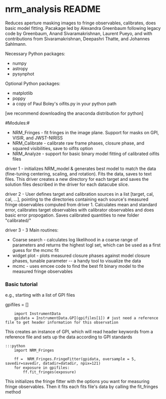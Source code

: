 # nrm_analysis README

Reduces aperture masking images to fringe observables, calibrates, does basic model fitting. Pacakage led by Alexandra Greenbaum following legacy code by Greenbaum, Anand Sivaramakrishnan, Laurent Pueyo, and with contributions from Sivaramakrishnan, Deepashri Thatte, and Johannes Sahlmann.


Necessary Python packages:
* numpy
* astropy
* pysynphot

Optional Python packages:
* matplotlib
* poppy
* a copy of Paul Boley's oifits.py in your python path

[we recommend downloading the anaconda distribution for python]


#Modules:#

* NRM_Fringes - fit fringes in the image plane. Support for masks on GPI, VISIR, and JWST-NIRISS
* NRM_Calibrate - calibrate raw frame phases, closure phase, and squared visibilities, save to oifits option
* NRM_Analyze - support for basic binary model fitting of calibrated oifits files

driver 1 - initializes NRM_model & generates best model to match the data (fine-tuning
	  centering, scaling, and rotation). Fits the data, saves to text files.
	  This driver creates a new directory for each target and saves the 
	  solution files described in the driver for each datacube slice.

driver 2 - User defines target and calibration sources in a list [target, cal, cal, ...], 
      pointing to the directories containing each source's measured fringe observables
      computed from driver 1. Calculates mean and standard error, calibrates target 
      observables with calibrator observables and does basic error propogation. Saves
      calibrated quantities to new folder "calibrated/"

driver 3 - 3 Main routines:
* Coarse search - calculates log likelihood in a coarse range of parameters and returns 
                the highest logl set, which can be used as a first guess for the mcmc fit
* widget plot - plots measured closure phases against model closure phases, tunable 
                parameter -- a handy tool to visualize the data
* mcmc - uses emcee code to find the best fit binary model to the measured fringe observables

### Basic tutorial ###
e.g., starting with a list of GPI files

gpifiles = []

        import InstrumentData
        gpidata = InstrumentData.GPI(gpifiles[1]) # just need a reference file to get header information for this observation

This creates an instance of GPI, which will read header keywords from a reference file and sets up the data according to GPI standards

    :::python
        import NRM_Fringes  

        ff =  NRM_Fringes.FringeFitter(gpidata, oversample = 5, savedir=savedir, datadir=datadir, npix=121)
        for exposure in gpifiles:
            ff.fit_fringes(exposure)

This initializes the fringe fitter with the options you want for measuring fringe observables. Then it fits each fits file's data by calling the fit_fringes method


